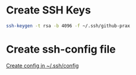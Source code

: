 # Create SSH Keys
```bash
ssh-keygen -t rsa -b 4096 -f ~/.ssh/github-prax
```

# Create ssh-config file
[Create config in ~/.ssh/config](./config)
